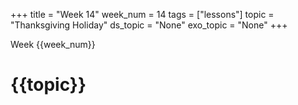 +++
title = "Week 14"
week_num = 14
tags = ["lessons"]
topic = "Thanksgiving Holiday"
ds_topic = "None"
exo_topic =  "None"
+++

Week {{week_num}}
# {{topic}}
